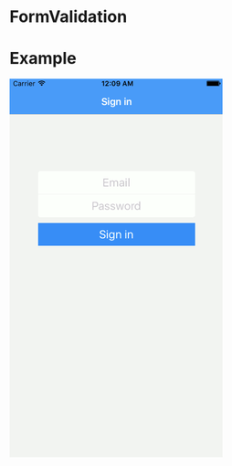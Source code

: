 # FormValidation

# Example

![](https://raw.githubusercontent.com/mani3/swift-form-validation/master/demo.gif)

